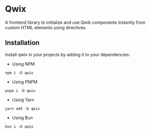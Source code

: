 # Qwix

A frontend library to initialize and use Qwik components instantly from custom HTML elements using directives.

## Installation

Install qwix in your projects by adding it to your dependencies:

- Using NPM

```shell
npm i -D qwix
```

- Using PNPM

```shell
pnpm i -D qwix
```

- Using Yarn

```shell
yarn add -D qwix
```

- Using Bun

```shell
bun i -D qwix
```

